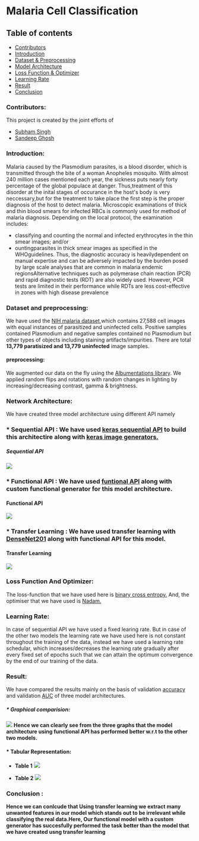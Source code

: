 # Malaria Cell Classification
 ## Table of contents
* [Contributors](#Contributors)
* [Introduction](#Introduction)
* [Dataset & Preprocessing](#Dataset-And-Preprocessing)
* [Model Architecture](#Network-Architecture)
* [Loss Function & Optimizer](#Loss-Function-And-Optimizer)
* [Learning Rate](#Learning-Rate)
* [Result](#Result)
* [Conclusion](#Conclusion)

### Contributors:
This project is created by the joint efforts of
* [Subham Singh](https://github.com/Subham2901)
* [Sandeep Ghosh](https://github.com/Sandeep2017)

### Introduction:
Malaria caused by the Plasmodium parasites,
is a blood disorder, which is transmitted through the bite of a woman Anopheles mosquito. With almost 240 million cases mentioned each year, the sickness puts nearly forty percentage of the global populace at danger.  Thus,treatment of this disorder at the inital stages of occurance in the host's body is very neccessary,but for the treatment to take place the first step is the proper diagnosis of the host to detect malaria. Microscopic examinations of thick and thin blood smears for infected RBCs is commonly used for method of malaria diagnosis. Depending on the local protocol, the examination includes: 
* classifying and counting the normal and infected erythrocytes in the thin smear images; and/or 
* ountingparasites in thick smear images as specified in the WHOguidelines. Thus, the diagnostic accuracy is heavilydependent on manual expertise and can be adversely impacted by the burden posed by large scale analyses that are common in malaria endemic regionsAlternative techniques such as polymerase chain reaction (PCR) and rapid diagnostic tests (RDT) are also widely used. However,
PCR tests are limited in their performance while RDTs are less cost-effective in zones with high disease prevalence 
### Dataset and preprocessing:
We have used the [NIH malaria dataset](https://lhncbc.nlm.nih.gov/publication/pub9932),which contains 27,588 cell images with equal instances of parasitized and uninfected cells. Positive samples contained Plasmodium and negative samples contained no Plasmodium but other types of objects including staining artifacts/impurities. There are total __13,779 paratisized and 13,779 uninfected__ image samples.
#### preprocessing:
We augmented our data on the fly using the [Albumentations library](https://albumentations.ai/). We applied random flips and rotations with random changes in lighting by increasing/decreasing contrast, gamma & brightness. 
### Network Architecture:
We have created three model architecture using different API namely
### * Sequential API : We have used [keras sequential API](https://keras.io/guides/sequential_model/) to build this architectire along with [keras image generators.](https://keras.io/api/preprocessing/image/)
##### Sequential API
![](https://github.com/Subham2901/Malaria_Cell_Classification/blob/master/images/seq.png)
### * Functional API : We have used [funtional API](https://keras.io/guides/functional_api/) along with custom functional generator for this model architecture.
#### Functional API
![](https://github.com/Subham2901/Malaria_Cell_Classification/blob/master/images/func.png)
### * Transfer Learning : We have used transfer learning with [DenseNet201](https://keras.io/api/applications/densenet/) along with functional API for this model.
#### Transfer Learning
![](https://github.com/Subham2901/Malaria_Cell_Classification/blob/master/images/TL.png)
### Loss Function And Optimizer:
The loss-function that we have used here is [binary cross entropy.](https://keras.io/api/losses/probabilistic_losses/#binarycrossentropy-class) And, the optimiser that we have used is [Nadam.](https://keras.io/api/optimizers/Nadam/)  
### Learning Rate:
In case of sequential API we have used a fixed learing rate.
But in case of the other two models the learning rate we have used here is not constant throughout the training of the data, instead we have used a learning rate schedular, which increases/decreases the learning rate gradually after every fixed set of epochs such that  we can attain the optimum convergence by the end of our training of the data.

### Result:
We have compared the results mainly on the basis of validation [accuracy](https://www.tensorflow.org/api_docs/python/tf/keras/metrics/AUC) and validation [AUC](https://www.tensorflow.org/api_docs/python/tf/keras/metrics/AUC) of three model architectures.

##### * Graphical comparision:  
![](https://github.com/Subham2901/Malaria_Cell_Classification/blob/master/graphs/Final%20Graph.JPG)
__Hence we can clearly see from the three graphs that the model architecture using functional API has performed better w.r.t to the other two models.__


#### * Tabular Representation:
* __Table 1__
![](https://github.com/Subham2901/Malaria_Cell_Classification/blob/master/graphs/acctable.JPG)

* __Table 2__
![](https://github.com/Subham2901/Malaria_Cell_Classification/blob/master/graphs/auctable.JPG)

### Conclusion :
__Hence we can conlcude that Using transfer learning we  extract many unwanted features in our model which stands out to be irrelevant while classifying the real data.Here, Our functional model with a custom generator has succesfully performed the task better than the model that we have created usng transfer learning__
